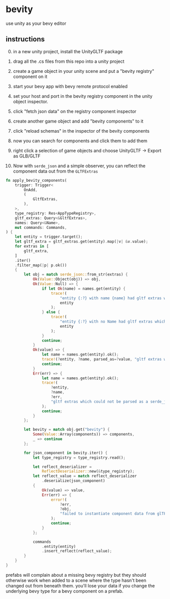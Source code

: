 # bevity
use unity as your bevy editor

## instructions

0. in a new unity project, install the UnityGLTF package

1. drag all the .cs files from this repo into a unity project

2. create a game object in your unity scene and put a "bevity registry" component on it

3. start your bevy app with bevy remote protocol enabled

4. set your host and port in the bevity registry component in the unity object inspector. 

5. click "fetch json data" on the registry component inspector

6. create another game object and add "bevity components" to it

7. click "reload schemas" in the inspector of the bevity components

8. now you can search for components and click them to add them

9. right click a selection of game objects and choose UnityGLTF -> Export as GLB/GLTF

10. Now with `serde_json` and a simple observer, you can reflect the component data out from the `GLTFExtras`

```rs
fn apply_bevity_components(
    trigger: Trigger<
        OnAdd,
        (
            GltfExtras,
        ),
    >,
    type_registry: Res<AppTypeRegistry>,
    gltf_extras: Query<&GltfExtras>,
    names: Query<&Name>,
    mut commands: Commands,
) {
    let entity = trigger.target();
    let gltf_extra = gltf_extras.get(entity).map(|v| &v.value);
    for extras in [
        gltf_extra,
    ]
    .iter()
    .filter_map(|p| p.ok())
    {
        let obj = match serde_json::from_str(extras) {
            Ok(Value::Object(obj)) => obj,
            Ok(Value::Null) => {
                if let Ok(name) = names.get(entity) {
                    trace!(
                        "entity {:?} with name {name} had gltf extras which could not be parsed as a serde_json::Value::Object; parsed as Null",
                        entity
                    );
                } else {
                    trace!(
                        "entity {:?} with no Name had gltf extras which could not be parsed as a serde_json::Value::Object; parsed as Null",
                        entity
                    );
                }
                continue;
            }
            Ok(value) => {
                let name = names.get(entity).ok();
                trace!(?entity, ?name, parsed_as=?value, "gltf extras which could not be parsed as a serde_json::Value::Object");
                continue;
            }
            Err(err) => {
                let name = names.get(entity).ok();
                trace!(
                    ?entity,
                    ?name,
                    ?err,
                    "gltf extras which could not be parsed as a serde_json::Value::Object"
                );
                continue;
            }
        };

        let bevity = match obj.get("bevity") {
            Some(Value::Array(components)) => components,
            _ => continue
        };

        for json_component in bevity.iter() {
            let type_registry = type_registry.read();

            let reflect_deserializer =
                ReflectDeserializer::new(&type_registry);
            let reflect_value = match reflect_deserializer
                .deserialize(json_component)
            {
                Ok(value) => value,
                Err(err) => {
                    error!(
                        ?err,
                        ?obj,
                        "failed to instantiate component data from glTF data"
                    );
                    continue;
                }
            };

            commands
                .entity(entity)
                .insert_reflect(reflect_value);
        }
    }
}
```


prefabs will complain about a missing bevy registry but they should otherwise work when added to a scene where the type hasn't been changed out from beneath them. you'll lose your data if you change the underlying bevy type for a bevy component on a prefab.
